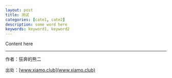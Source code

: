 ```yaml
---
layout: post
title: 测试
categories: [cate1, cate2]
description: some word here
keywords: keyword1, keyword2
---
```


Content here

----------

作者：狂奔的熊二   

出处：[www.xiamo.club](www.xiamo.club)
